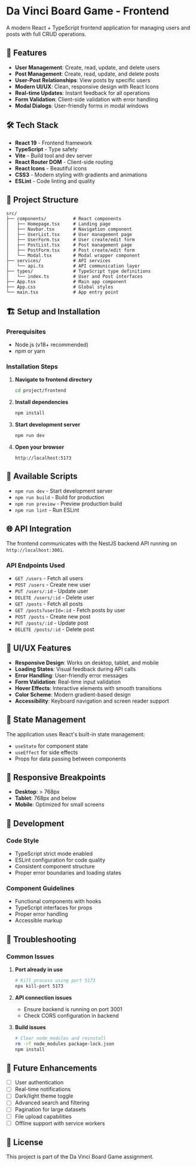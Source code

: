 # Da Vinci Board Game - Frontend

A modern React + TypeScript frontend application for managing users and posts with full CRUD operations.

## 🚀 Features

- **User Management**: Create, read, update, and delete users
- **Post Management**: Create, read, update, and delete posts  
- **User-Post Relationships**: View posts by specific users
- **Modern UI/UX**: Clean, responsive design with React Icons
- **Real-time Updates**: Instant feedback for all operations
- **Form Validation**: Client-side validation with error handling
- **Modal Dialogs**: User-friendly forms in modal windows

## 🛠 Tech Stack

- **React 19** - Frontend framework
- **TypeScript** - Type safety
- **Vite** - Build tool and dev server
- **React Router DOM** - Client-side routing
- **React Icons** - Beautiful icons
- **CSS3** - Modern styling with gradients and animations
- **ESLint** - Code linting and quality

## 📁 Project Structure

```
src/
├── components/          # React components
│   ├── Homepage.tsx     # Landing page
│   ├── Navbar.tsx       # Navigation component
│   ├── UserList.tsx     # User management page
│   ├── UserForm.tsx     # User create/edit form
│   ├── PostList.tsx     # Post management page
│   ├── PostForm.tsx     # Post create/edit form
│   └── Modal.tsx        # Modal wrapper component
├── services/            # API services
│   └── api.ts           # API communication layer
├── types/               # TypeScript type definitions
│   └── index.ts         # User and Post interfaces
├── App.tsx              # Main app component
├── App.css              # Global styles
└── main.tsx             # App entry point
```

## 🏗 Setup and Installation

### Prerequisites

- Node.js (v18+ recommended)
- npm or yarn

### Installation Steps

1. **Navigate to frontend directory**
   ```bash
   cd project/frontend
   ```

2. **Install dependencies**
   ```bash
   npm install
   ```

3. **Start development server**
   ```bash
   npm run dev
   ```

4. **Open your browser**
   ```
   http://localhost:5173
   ```

## 🔧 Available Scripts

- `npm run dev` - Start development server
- `npm run build` - Build for production
- `npm run preview` - Preview production build
- `npm run lint` - Run ESLint

## 🌐 API Integration

The frontend communicates with the NestJS backend API running on `http://localhost:3001`.

### API Endpoints Used

- `GET /users` - Fetch all users
- `POST /users` - Create new user
- `PUT /users/:id` - Update user
- `DELETE /users/:id` - Delete user
- `GET /posts` - Fetch all posts
- `GET /posts?userId=:id` - Fetch posts by user
- `POST /posts` - Create new post
- `PUT /posts/:id` - Update post
- `DELETE /posts/:id` - Delete post

## 🎨 UI/UX Features

- **Responsive Design**: Works on desktop, tablet, and mobile
- **Loading States**: Visual feedback during API calls
- **Error Handling**: User-friendly error messages
- **Form Validation**: Real-time input validation
- **Hover Effects**: Interactive elements with smooth transitions
- **Color Scheme**: Modern gradient-based design
- **Accessibility**: Keyboard navigation and screen reader support

## 🔄 State Management

The application uses React's built-in state management:
- `useState` for component state
- `useEffect` for side effects
- Props for data passing between components

## 📱 Responsive Breakpoints

- **Desktop**: > 768px
- **Tablet**: 768px and below
- **Mobile**: Optimized for small screens

## 🚦 Development

### Code Style

- TypeScript strict mode enabled
- ESLint configuration for code quality
- Consistent component structure
- Proper error boundaries and loading states

### Component Guidelines

- Functional components with hooks
- TypeScript interfaces for props
- Proper error handling
- Accessible markup

## 🐛 Troubleshooting

### Common Issues

1. **Port already in use**
   ```bash
   # Kill process using port 5173
   npx kill-port 5173
   ```

2. **API connection issues**
   - Ensure backend is running on port 3001
   - Check CORS configuration in backend

3. **Build issues**
   ```bash
   # Clear node_modules and reinstall
   rm -rf node_modules package-lock.json
   npm install
   ```

## 🔮 Future Enhancements

- [ ] User authentication
- [ ] Real-time notifications
- [ ] Dark/light theme toggle
- [ ] Advanced search and filtering
- [ ] Pagination for large datasets
- [ ] File upload capabilities
- [ ] Offline support with service workers

## 📄 License

This project is part of the Da Vinci Board Game assignment.
